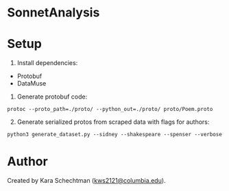 # SonnetAnalysis

# Setup
1. Install dependencies:
  - Protobuf
  - DataMuse
1. Generate protobuf code:
```
protoc --proto_path=./proto/ --python_out=./proto/ proto/Poem.proto
```

2. Generate serialized protos from scraped data with flags for authors:
```
python3 generate_dataset.py --sidney --shakespeare --spenser --verbose
```

# Author
Created by Kara Schechtman (kws2121@columbia.edu).
